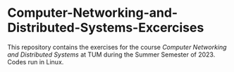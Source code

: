 # Computer-Networking-and-Distributed-Systems-Excercises
This repository contains the exercises for the course *Computer Networking and Distributed Systems* at TUM during the Summer Semester of 2023. Codes run in Linux.
